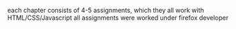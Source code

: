 each chapter consists of 4-5 assignments, which they all work with HTML/CSS/Javascript
all assignments were worked under firefox developer
